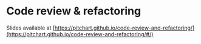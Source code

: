 # Code review & refactoring

Slides available at [https://pitchart.github.io/code-review-and-refactoring/](https://pitchart.github.io/code-review-and-refactoring/#/)
